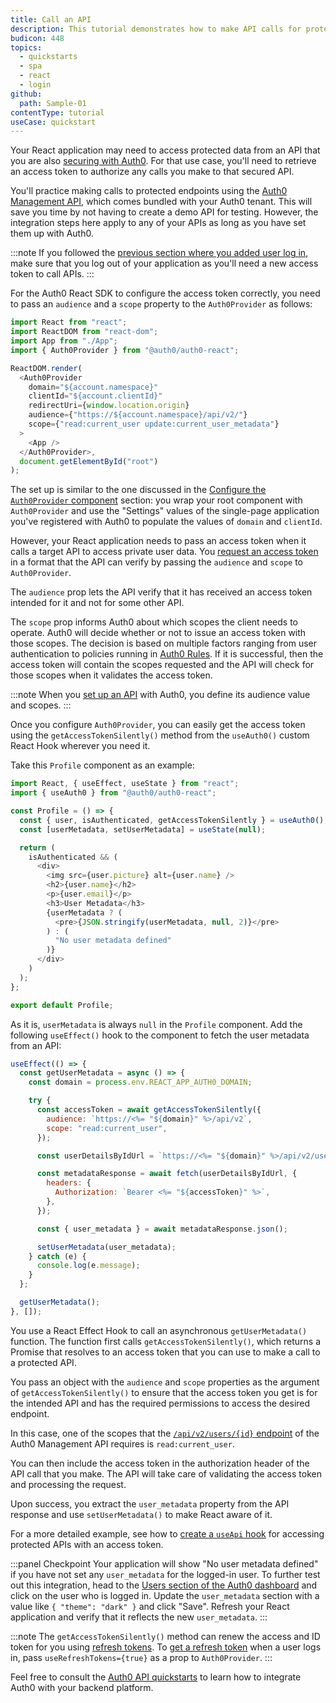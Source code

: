 ```yaml
---
title: Call an API
description: This tutorial demonstrates how to make API calls for protected resources on your server.
budicon: 448
topics:
  - quickstarts
  - spa
  - react
  - login
github:
  path: Sample-01
contentType: tutorial
useCase: quickstart
---
```

<!-- markdownlint-disable MD002 MD034 MD041 -->

Your React application may need to access protected data from an API that you are also [securing with Auth0](https://auth0.com/docs/microsites/protect-api/protect-api). For that use case, you'll need to retrieve an access token to authorize any calls you make to that secured API.

You'll practice making calls to protected endpoints using the [Auth0 Management API](https://auth0.com/docs/api/management/v2), which comes bundled with your Auth0 tenant. This will save you time by not having to create a demo API for testing. However, the integration steps here apply to any of your APIs as long as you have set them up with Auth0.

:::note
If you followed the [previous section where you added user log in](/quickstart/spa/auth0-react#add-login-to-your-application), make sure that you log out of your application as you'll need a new access token to call APIs.
:::

For the Auth0 React SDK to configure the access token correctly, you need to pass an `audience` and a `scope` property to the `Auth0Provider` as follows:

```javascript
import React from "react";
import ReactDOM from "react-dom";
import App from "./App";
import { Auth0Provider } from "@auth0/auth0-react";

ReactDOM.render(
  <Auth0Provider
    domain="${account.namespace}"
    clientId="${account.clientId}"
    redirectUri={window.location.origin}
    audience={"https://${account.namespace}/api/v2/"}
    scope={"read:current_user update:current_user_metadata"}
  >
    <App />
  </Auth0Provider>,
  document.getElementById("root")
);
```

The set up is similar to the one discussed in the [Configure the `Auth0Provider` component](/quickstart/spa/auth0-react#configure-the-auth0provider-component) section: you wrap your root component with `Auth0Provider` and use the "Settings" values of the single-page application you've registered with Auth0 to populate the values of `domain` and `clientId`.

However, your React application needs to pass an access token when it calls a target API to access private user data. You [request an access token](https://auth0.com/docs/tokens/guides/get-access-tokens) in a format that the API can verify by passing the `audience` and `scope` to `Auth0Provider`.

The `audience` prop lets the API verify that it has received an access token intended for it and not for some other API.

The `scope` prop informs Auth0 about which scopes the client needs to operate. Auth0 will decide whether or not to issue an access token with those scopes. The decision is based on multiple factors ranging from user authentication to policies running in [Auth0 Rules](https://auth0.com/docs/rules). If it is successful, then the access token will contain the scopes requested and the API will check for those scopes when it validates the access token.

:::note
When you [set up an API](https://auth0.com/docs/getting-started/set-up-api) with Auth0, you define its audience value and scopes.
:::

Once you configure `Auth0Provider`, you can easily get the access token using the `getAccessTokenSilently()` method from the `useAuth0()` custom React Hook wherever you need it. 

Take this `Profile` component as an example:

```javascript
import React, { useEffect, useState } from "react";
import { useAuth0 } from "@auth0/auth0-react";

const Profile = () => {
  const { user, isAuthenticated, getAccessTokenSilently } = useAuth0();
  const [userMetadata, setUserMetadata] = useState(null);

  return (
    isAuthenticated && (
      <div>
        <img src={user.picture} alt={user.name} />
        <h2>{user.name}</h2>
        <p>{user.email}</p>
        <h3>User Metadata</h3>
        {userMetadata ? (
          <pre>{JSON.stringify(userMetadata, null, 2)}</pre>
        ) : (
          "No user metadata defined"
        )}
      </div>
    )
  );
};

export default Profile;
```

As it is, `userMetadata` is always `null` in the `Profile` component. Add the following `useEffect()` hook to the component to fetch the user metadata from an API:

```javascript
useEffect(() => {
  const getUserMetadata = async () => {
    const domain = process.env.REACT_APP_AUTH0_DOMAIN;

    try {
      const accessToken = await getAccessTokenSilently({
        audience: `https://<%= "${domain}" %>/api/v2`,
        scope: "read:current_user",
      });

      const userDetailsByIdUrl = `https://<%= "${domain}" %>/api/v2/users/<%= "${user.sub}" %>`;

      const metadataResponse = await fetch(userDetailsByIdUrl, {
        headers: {
          Authorization: `Bearer <%= "${accessToken}" %>`,
        },
      });

      const { user_metadata } = await metadataResponse.json();

      setUserMetadata(user_metadata);
    } catch (e) {
      console.log(e.message);
    }
  };

  getUserMetadata();
}, []);
```

You use a React Effect Hook to call an asynchronous `getUserMetadata()` function. The function first calls `getAccessTokenSilently()`, which returns a Promise that resolves to an access token that you can use to make a call to a protected API.

You pass an object with the `audience` and `scope` properties as the argument of `getAccessTokenSilently()` to ensure that the access token you get is for the intended API and has the required permissions to access the desired endpoint.
 
In this case, one of the scopes that the [`/api/v2/users/{id}` endpoint](https://auth0.com/docs/api/management/v2#!/Users/get_users_by_id) of the Auth0 Management API requires is `read:current_user`.
 
You can then include the access token in the authorization header of the API call that you make. The API will take care of validating the access token and processing the request.

Upon success, you extract the `user_metadata` property from the API response and use `setUserMetadata()` to make React aware of it.

For a more detailed example, see how to [create a `useApi` hook](https://github.com/auth0/auth0-react/blob/master/EXAMPLES.md#4-create-a-useapi-hook-for-accessing-protected-apis-with-an-access-token) for accessing protected APIs with an access token.

:::panel Checkpoint
Your application will show "No user metadata defined" if you have not set any `user_metadata` for the logged-in user. To further test out this integration, head to the [Users section of the Auth0 dashboard](https://manage.auth0.com/#/users) and click on the user who is logged in. Update the `user_metadata` section with a value like `{ "theme": "dark" }` and click "Save". Refresh your React application and verify that it reflects the new `user_metadata`. 
:::

:::note
The `getAccessTokenSilently()` method can renew the access and ID token for you using [refresh tokens](https://auth0.com/docs/tokens/concepts/refresh-tokens). To [get a refresh token](https://auth0.com/docs/tokens/guides/get-refresh-tokens) when a user logs in, pass `useRefreshTokens={true}` as a prop to `Auth0Provider`. 
:::

Feel free to consult the [Auth0 API quickstarts](https://auth0.com/docs/quickstart/backend) to learn how to integrate Auth0 with your backend platform.